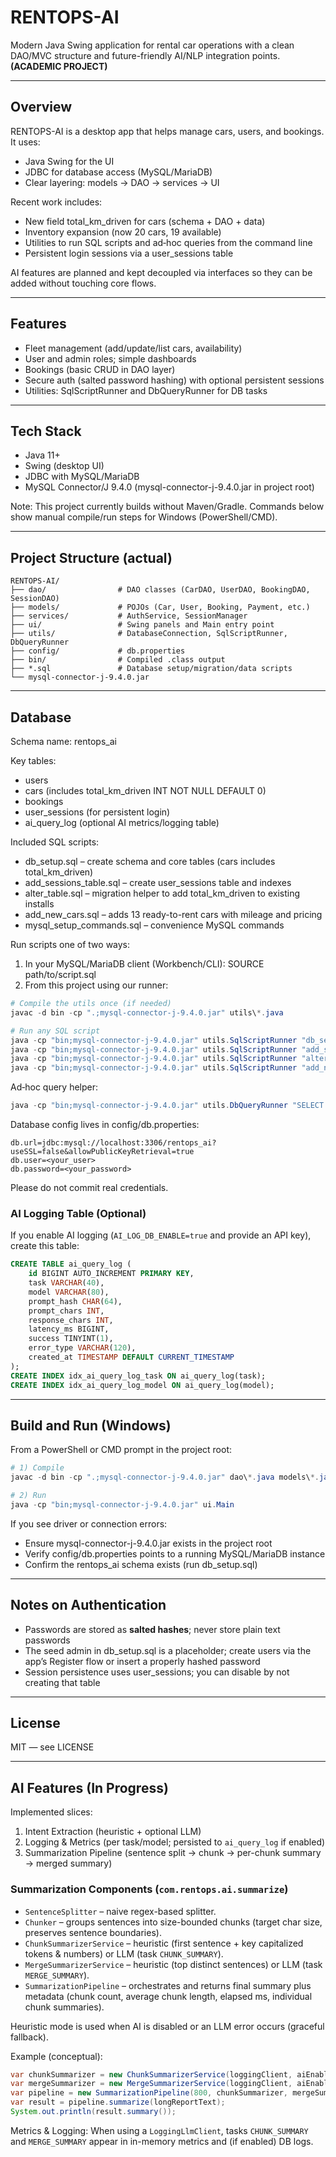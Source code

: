 # RENTOPS-AI
Modern Java Swing application for rental car operations with a clean DAO/MVC structure and future-friendly AI/NLP integration points. **(ACADEMIC PROJECT)**

---

## Overview
RENTOPS-AI is a desktop app that helps manage cars, users, and bookings. It uses:
- Java Swing for the UI
- JDBC for database access (MySQL/MariaDB)
- Clear layering: models → DAO → services → UI

Recent work includes:
- New field total_km_driven for cars (schema + DAO + data)
- Inventory expansion (now 20 cars, 19 available)
- Utilities to run SQL scripts and ad‑hoc queries from the command line
- Persistent login sessions via a user_sessions table

AI features are planned and kept decoupled via interfaces so they can be added without touching core flows.

---

## Features
- Fleet management (add/update/list cars, availability)
- User and admin roles; simple dashboards
- Bookings (basic CRUD in DAO layer)
- Secure auth (salted password hashing) with optional persistent sessions
- Utilities: SqlScriptRunner and DbQueryRunner for DB tasks

---

## Tech Stack
- Java 11+
- Swing (desktop UI)
- JDBC with MySQL/MariaDB
- MySQL Connector/J 9.4.0 (mysql-connector-j-9.4.0.jar in project root)

Note: This project currently builds without Maven/Gradle. Commands below show manual compile/run steps for Windows (PowerShell/CMD).

---

## Project Structure (actual)
```
RENTOPS-AI/
├── dao/                # DAO classes (CarDAO, UserDAO, BookingDAO, SessionDAO)
├── models/             # POJOs (Car, User, Booking, Payment, etc.)
├── services/           # AuthService, SessionManager
├── ui/                 # Swing panels and Main entry point
├── utils/              # DatabaseConnection, SqlScriptRunner, DbQueryRunner
├── config/             # db.properties
├── bin/                # Compiled .class output
├── *.sql               # Database setup/migration/data scripts
└── mysql-connector-j-9.4.0.jar
```

---

## Database
Schema name: rentops_ai

Key tables:
- users
- cars (includes total_km_driven INT NOT NULL DEFAULT 0)
- bookings
- user_sessions (for persistent login)
- ai_query_log (optional AI metrics/logging table)

Included SQL scripts:
- db_setup.sql – create schema and core tables (cars includes total_km_driven)
- add_sessions_table.sql – create user_sessions table and indexes
- alter_table.sql – migration helper to add total_km_driven to existing installs
- add_new_cars.sql – adds 13 ready-to-rent cars with mileage and pricing
- mysql_setup_commands.sql – convenience MySQL commands

Run scripts one of two ways:
1) In your MySQL/MariaDB client (Workbench/CLI): SOURCE path/to/script.sql
2) From this project using our runner:

```powershell
# Compile the utils once (if needed)
javac -d bin -cp ".;mysql-connector-j-9.4.0.jar" utils\*.java

# Run any SQL script
java -cp "bin;mysql-connector-j-9.4.0.jar" utils.SqlScriptRunner "db_setup.sql"
java -cp "bin;mysql-connector-j-9.4.0.jar" utils.SqlScriptRunner "add_sessions_table.sql"
java -cp "bin;mysql-connector-j-9.4.0.jar" utils.SqlScriptRunner "alter_table.sql"
java -cp "bin;mysql-connector-j-9.4.0.jar" utils.SqlScriptRunner "add_new_cars.sql"
```

Ad‑hoc query helper:
```powershell
java -cp "bin;mysql-connector-j-9.4.0.jar" utils.DbQueryRunner "SELECT COUNT(*) FROM cars;"
```

Database config lives in config/db.properties:
```
db.url=jdbc:mysql://localhost:3306/rentops_ai?useSSL=false&allowPublicKeyRetrieval=true
db.user=<your_user>
db.password=<your_password>
```
Please do not commit real credentials.

### AI Logging Table (Optional)
If you enable AI logging (`AI_LOG_DB_ENABLE=true` and provide an API key), create this table:

```sql
CREATE TABLE ai_query_log (
	id BIGINT AUTO_INCREMENT PRIMARY KEY,
	task VARCHAR(40),
	model VARCHAR(80),
	prompt_hash CHAR(64),
	prompt_chars INT,
	response_chars INT,
	latency_ms BIGINT,
	success TINYINT(1),
	error_type VARCHAR(120),
	created_at TIMESTAMP DEFAULT CURRENT_TIMESTAMP
);
CREATE INDEX idx_ai_query_log_task ON ai_query_log(task);
CREATE INDEX idx_ai_query_log_model ON ai_query_log(model);
```


---

## Build and Run (Windows)
From a PowerShell or CMD prompt in the project root:

```powershell
# 1) Compile
javac -d bin -cp ".;mysql-connector-j-9.4.0.jar" dao\*.java models\*.java services\*.java ui\*.java utils\*.java

# 2) Run
java -cp "bin;mysql-connector-j-9.4.0.jar" ui.Main
```

If you see driver or connection errors:
- Ensure mysql-connector-j-9.4.0.jar exists in the project root
- Verify config/db.properties points to a running MySQL/MariaDB instance
- Confirm the rentops_ai schema exists (run db_setup.sql)

---

## Notes on Authentication
- Passwords are stored as **salted hashes**; never store plain text passwords
- The seed admin in db_setup.sql is a placeholder; create users via the app’s Register flow or insert a properly hashed password
- Session persistence uses user_sessions; you can disable by not creating that table

---

## License
MIT — see LICENSE

---

## AI Features (In Progress)

Implemented slices:
1. Intent Extraction (heuristic + optional LLM)
2. Logging & Metrics (per task/model; persisted to `ai_query_log` if enabled)
3. Summarization Pipeline (sentence split → chunk → per-chunk summary → merged summary)

### Summarization Components (`com.rentops.ai.summarize`)
- `SentenceSplitter` – naive regex-based splitter.
- `Chunker` – groups sentences into size-bounded chunks (target char size, preserves sentence boundaries).
- `ChunkSummarizerService` – heuristic (first sentence + key capitalized tokens & numbers) or LLM (task `CHUNK_SUMMARY`).
- `MergeSummarizerService` – heuristic (top distinct sentences) or LLM (task `MERGE_SUMMARY`).
- `SummarizationPipeline` – orchestrates and returns final summary plus metadata (chunk count, average chunk length, elapsed ms, individual chunk summaries).

Heuristic mode is used when AI is disabled or an LLM error occurs (graceful fallback).

Example (conceptual):
```java
var chunkSummarizer = new ChunkSummarizerService(loggingClient, aiEnabled);
var mergeSummarizer = new MergeSummarizerService(loggingClient, aiEnabled);
var pipeline = new SummarizationPipeline(800, chunkSummarizer, mergeSummarizer);
var result = pipeline.summarize(longReportText);
System.out.println(result.summary());
```

Metrics & Logging: When using a `LoggingLlmClient`, tasks `CHUNK_SUMMARY` and `MERGE_SUMMARY` appear in in-memory metrics and (if enabled) DB logs.
